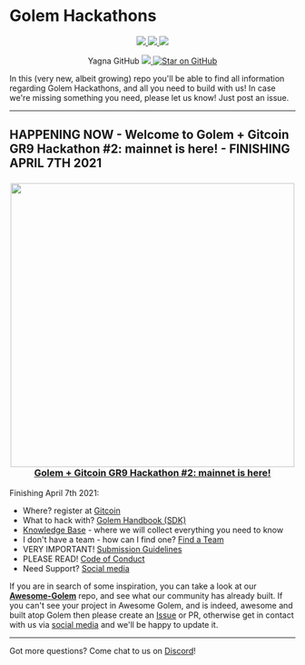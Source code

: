 # Golem Hackathons

</p>
<p align="center">
    <a href="https://twitter.com/golemproject" alt="Twitter">
        <img src="https://img.shields.io/twitter/follow/golemproject?style=social" />
    </a>
    <a href="https://discord.gg/y29dtcM" alt="Discord">
        <img src="https://img.shields.io/discord/684703559954333727?logo=discord" />
    </a>  
    <a href="https://reddit.com/GolemProject" alt="Reddit">
        <img src="https://img.shields.io/reddit/subreddit-subscribers/GolemProject?style=social" />
    </a>
</p>

<p align="center">
Yagna GitHub
    <a href="https://github.com/golemfactory/yagna/watchers" alt="Watch on GitHub">
        <img src="https://img.shields.io/github/watchers/golemfactory/yagna.svg?style=social" />
    </a>
    <a href="https://github.com/golemfactory/yagna/stargazers">
    <img alt="Star on GitHub" src="https://img.shields.io/github/stars/golemfactory/yagna.svg?style=social" >
    </a>
</p>

In this (very new, albeit growing) repo you'll be able to find all information regarding Golem Hackathons, and all you need to build with us!
In case we're missing something you need, please let us know! Just post an issue.

----

## HAPPENING NOW - Welcome to Golem + Gitcoin GR9 Hackathon #2: mainnet is here! - FINISHING APRIL 7TH 2021

<h3 align="center">
  <a href='https://blog.golemproject.net/welcome-to-golem-gitcoin-gr9-hackathon-2-mainnet-is-here/'><img
      width='500px'
      alt=''
      src="https://user-images.githubusercontent.com/35585644/111147200-80557f80-858a-11eb-8882-3642f45e7b1f.png" /></a>
  <br/>
  <a href="https://blog.golemproject.net/welcome-to-golem-gitcoin-gr9-hackathon-2-mainnet-is-here/">Golem + Gitcoin GR9 Hackathon #2: mainnet is here!</a>
</h3>

Finishing April 7th 2021:
- Where? register at [Gitcoin](https://gitcoin.co/hackathon/gr9/?org=golemfactory)
- What to hack with? [Golem Handbook (SDK)](https://handbook.golem.network)
- [Knowledge Base](/Knowledge-base/README.md) - where we will collect everything you need to know
- I don't have a team - how can I find one? [Find a Team](/Finding-A-Team/README.md)
- VERY IMPORTANT! [Submission Guidelines](/Submission-Guidelines/README.md)
- PLEASE READ! [Code of Conduct](/CODE_OF_CONDUCT.md)
- Need Support? [Social media](/Socials/README.md)

If you are in search of some inspiration, you can take a look at our **[Awesome-Golem](https://github.com/golemfactory/awesome-golem)** repo, and see what our community has already built. If you can't see your project in Awesome Golem, and is indeed, awesome and built atop Golem then please create an [Issue](https://github.com/golemfactory/awesome-golem/issues/new) or PR, otherwise get in contact with us via [social media](/Socials/README.md) and we'll be happy to update it.

----

Got more questions? Come chat to us on [Discord](https://chat.golem.network/)!
